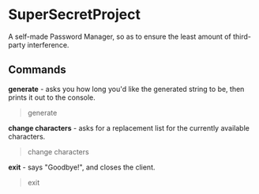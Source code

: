 # SuperSecretProject

A self-made Password Manager, so as to ensure the least amount of third-party interference.

## Commands
**generate** - asks you how long you'd like the generated string to be, then prints it out to the console.
> generate

**change characters** - asks for a replacement list for the currently available characters.
> change characters

**exit** - says "Goodbye!", and closes the client.
> exit